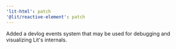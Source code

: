 ```yaml
---
'lit-html': patch
'@lit/reactive-element': patch
---
```


Added a devlog events system that may be used for debugging and visualizing Lit's internals.
